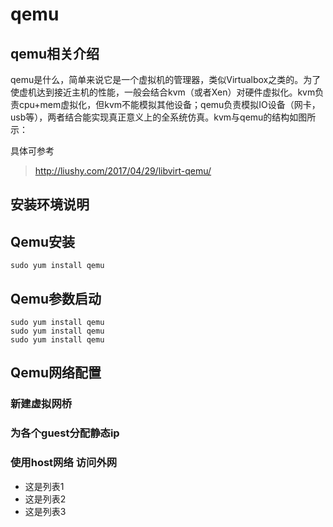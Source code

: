 # qemu
## qemu相关介绍

qemu是什么，简单来说它是一个虚拟机的管理器，类似Virtualbox之类的。为了使虚机达到接近主机的性能，一般会结合kvm（或者Xen）对硬件虚拟化。kvm负责cpu+mem虚拟化，但kvm不能模拟其他设备；qemu负责模拟IO设备（网卡，usb等），两者结合能实现真正意义上的全系统仿真。kvm与qemu的结构如图所示：

具体可参考
> http://liushy.com/2017/04/29/libvirt-qemu/

## 安装环境说明

## Qemu安装
`
sudo yum install qemu 
`

## Qemu参数启动
```
sudo yum install qemu 
sudo yum install qemu 
sudo yum install qemu 
```


## Qemu网络配置

### 新建虚拟网桥

### 为各个guest分配静态ip

### 使用host网络 访问外网

- 这是列表1
- 这是列表2
- 这是列表3
